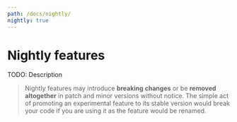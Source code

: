 ```yaml
---
path: /docs/nightly/
nightly: true
---
```


# Nightly features

TODO: Description

<blockquote nightly="true">

Nightly features may introduce **breaking changes** or be **removed altogether** in patch and minor versions without notice. The simple act of promoting an experimental feature to its stable version would break your code if you are using it as the feature would be renamed.

</blockquote>
